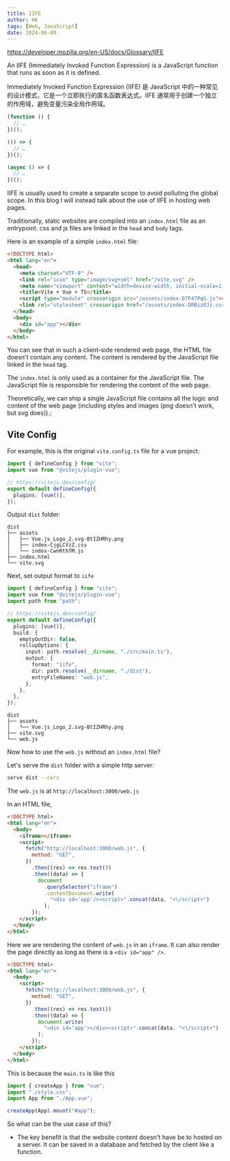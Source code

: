 ```yaml
---
title: IIFE
author: HK
tags: [Web, JavaScript]
date: 2024-06-09
---
```


https://developer.mozilla.org/en-US/docs/Glossary/IIFE

An IIFE (Immediately Invoked Function Expression) is a JavaScript function that runs as soon as it is defined.

Immediately Invoked Function Expression (IIFE) 是 JavaScript 中的一种常见的设计模式，它是一个立即执行的匿名函数表达式。IIFE 通常用于创建一个独立的作用域，避免变量污染全局作用域。

```js
(function () {
  // …
})();

(() => {
  // …
})();

(async () => {
  // …
})();
```

IIFE is usually used to create a separate scope to avoid polluting the global scope. In this blog I will instead talk about the use of IIFE in hosting web pages.

Traditionally, static websites are compiled into an `index.html` file as an entrypoint. css and js files are linked in the `head` and `body` tags.

Here is an example of a simple `index.html` file:

```html
<!DOCTYPE html>
<html lang="en">
  <head>
    <meta charset="UTF-8" />
    <link rel="icon" type="image/svg+xml" href="/vite.svg" />
    <meta name="viewport" content="width=device-width, initial-scale=1.0" />
    <title>Vite + Vue + TS</title>
    <script type="module" crossorigin src="/assets/index-D7F47PqG.js"></script>
    <link rel="stylesheet" crossorigin href="/assets/index-DRBiz0Jz.css" />
  </head>
  <body>
    <div id="app"></div>
  </body>
</html>
```

You can see that in such a client-side rendered web page, the HTML file doesn't contain any content. The content is rendered by the JavaScript file linked in the `head` tag.

The `index.html` is only used as a container for the JavaScript file. The JavaScript file is responsible for rendering the content of the web page.

Theoretically, we can ship a single JavaScript file contains all the logic and content of the web page (including styles and images (png doesn't work, but svg does)).;

## Vite Config

For example, this is the original `vite.config.ts` file for a vue project:

```ts
import { defineConfig } from "vite";
import vue from "@vitejs/plugin-vue";

// https://vitejs.dev/config/
export default defineConfig({
  plugins: [vue()],
});
```

Output `dist` folder:

```
dist
├── assets
│   ├── Vue.js_Logo_2.svg-BtIZHRhy.png
│   ├── index-CjgLCVzZ.css
│   └── index-CwnRthTM.js
├── index.html
└── vite.svg
```

Next, set output format to `iife`

```ts
import { defineConfig } from "vite";
import vue from "@vitejs/plugin-vue";
import path from "path";

// https://vitejs.dev/config/
export default defineConfig({
  plugins: [vue()],
  build: {
    emptyOutDir: false,
    rollupOptions: {
      input: path.resolve(__dirname, "./src/main.ts"),
      output: {
        format: "iife",
        dir: path.resolve(__dirname, "./dist"),
        entryFileNames: "web.js",
      },
    },
  },
});
```

```
dist
├── assets
│   └── Vue.js_Logo_2.svg-BtIZHRhy.png
├── vite.svg
└── web.js
```

Now how to use the `web.js` without an `index.html` file?

Let's serve the `dist` folder with a simple http server:

```bash
serve dist --cors
```

The `web.js` is at `http://localhost:3000/web.js`

In an HTML file,

```html
<!DOCTYPE html>
<html lang="en">
  <body>
    <iframe></iframe>
    <script>
      fetch("http://localhost:3000/web.js", {
        method: "GET",
      })
        .then((res) => res.text())
        .then((data) => {
          document
            .querySelector("iframe")
            .contentDocument.write(
              "<div id='app'/><script>".concat(data, "<\/script>")
            );
        });
    </script>
  </body>
</html>
```

Here we are rendering the content of `web.js` in an `iframe`. It can also render the page directly as long as there is a `<div id="app" />`.

```html
<!DOCTYPE html>
<html lang="en">
  <body>
    <script>
      fetch("http://localhost:3000/web.js", {
        method: "GET",
      })
        .then((res) => res.text())
        .then((data) => {
          document.write(
            "<div id='app'></div><script>".concat(data, "<\/script>")
          );
        });
    </script>
  </body>
</html>
```

This is because the `main.ts` is like this

```ts
import { createApp } from "vue";
import "./style.css";
import App from "./App.vue";

createApp(App).mount("#app");
```

So what can be the use case of this?

- The key benefit is that the website content doesn't have be to hosted on a server. It can be saved in a database and fetched by the client like a function.
